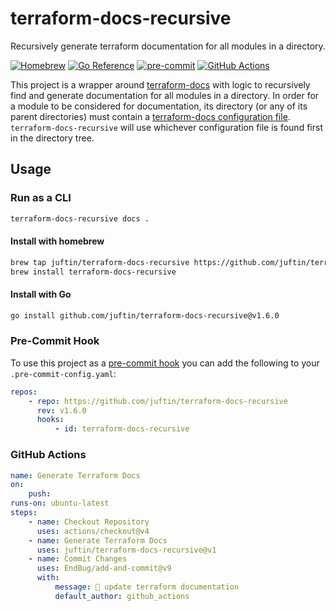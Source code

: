 # terraform-docs-recursive

Recursively generate terraform documentation for all modules in a directory.

[![Homebrew](https://img.shields.io/github/v/release/juftin/terraform-docs-recursive?label=brew&color=blue&logo=homebrew)](https://brew.sh/)
[![Go Reference](https://pkg.go.dev/badge/github.com/juftin/terraform-docs-recursive.svg)](https://pkg.go.dev/github.com/juftin/terraform-docs-recursive)
[![pre-commit](https://img.shields.io/badge/pre--commit-enabled-brightgreen?logo=pre-commit&logoColor=white)](https://github.com/pre-commit/pre-commit)
[![GitHub Actions](https://img.shields.io/badge/GitHub%20Actions-grey?logo=github)](https://github.com/features/actions)

This project is a wrapper around [terraform-docs](https://github.com/terraform-docs/terraform-docs/)
with logic to recursively find and generate documentation for all modules in a directory. In order for
a module to be considered for documentation, its directory (or any of its parent directories)
must contain a [terraform-docs configuration file](https://terraform-docs.io/user-guide/configuration/).
`terraform-docs-recursive` will use whichever configuration file is found first in the directory tree.

## Usage

### Run as a CLI

```bash
terraform-docs-recursive docs .
```

#### Install with homebrew

```bash
brew tap juftin/terraform-docs-recursive https://github.com/juftin/terraform-docs-recursive
brew install terraform-docs-recursive
```

#### Install with Go

```bash
go install github.com/juftin/terraform-docs-recursive@v1.6.0
```

### Pre-Commit Hook

To use this project as a [pre-commit hook](https://pre-commit.com/)
you can add the following to your `.pre-commit-config.yaml`:

```yaml
repos:
    - repo: https://github.com/juftin/terraform-docs-recursive
      rev: v1.6.0
      hooks:
          - id: terraform-docs-recursive
```

### GitHub Actions

```yaml
name: Generate Terraform Docs
on:
    push:
runs-on: ubuntu-latest
steps:
    - name: Checkout Repository
      uses: actions/checkout@v4
    - name: Generate Terraform Docs
      uses: juftin/terraform-docs-recursive@v1
    - name: Commit Changes
      uses: EndBug/add-and-commit@v9
      with:
          message: 📝 update terraform documentation
          default_author: github_actions
```
